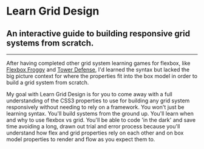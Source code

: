 # Learn Grid Design
## An interactive guide to building responsive grid systems from scratch.
---

After having completed other grid system learning games for flexbox, like [Flexbox Froggy](https://github.com/thomaspark/flexboxfroggy/) and [Tower Defense](https://github.com/channingallen/tower-defense), I'd learned the syntax but lacked the big picture context for where the properties fit into the box model in order to build a grid system from scratch.

My goal with Learn Grid Design is for you to come away with a full understanding of the CSS3 properties to use for building any grid system responsively without needing to rely on a framework. You won't just be learning syntax. You'll build systems from the ground up. You'll learn when and why to use flexbox vs grid. You'll be able to code 'in the dark' and save time avoiding a long, drawn out trial and error process because you'll understand how flex and grid properties rely on each other and on box model properties to render and flow as you expect them to.
